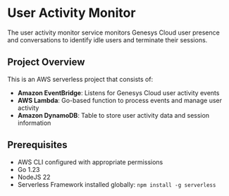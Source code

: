 # User Activity Monitor

The user activity monitor service monitors Genesys Cloud user presence and conversations to identify idle users and terminate their sessions.

## Project Overview

This is an AWS serverless project that consists of:

- **Amazon EventBridge**: Listens for Genesys Cloud user activity events
- **AWS Lambda**: Go-based function to process events and manage user activity
- **Amazon DynamoDB**: Table to store user activity data and session information

## Prerequisites

- AWS CLI configured with appropriate permissions
- Go 1.23
- NodeJS 22
- Serverless Framework installed globally: `npm install -g serverless`

